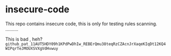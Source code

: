 # insecure-code

This repo contains insecure code, this is only for testing rules scanning.
..........


This is bad , heh? `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`
